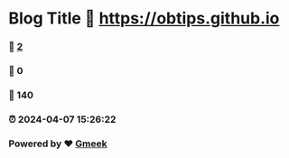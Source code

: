 # Blog Title :link: https://obtips.github.io 
### :page_facing_up: [2](https://obtips.github.io/tag.html) 
### :speech_balloon: 0 
### :hibiscus: 140 
### :alarm_clock: 2024-04-07 15:26:22 
### Powered by :heart: [Gmeek](https://github.com/Meekdai/Gmeek)

